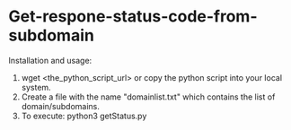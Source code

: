 # Get-respone-status-code-from-subdomain

Installation and usage:
1. wget <the_python_script_url> or copy the python script into your local system.
2. Create a file with the name "domainlist.txt" which contains the list of domain/subdomains.
3. To execute: python3 getStatus.py
